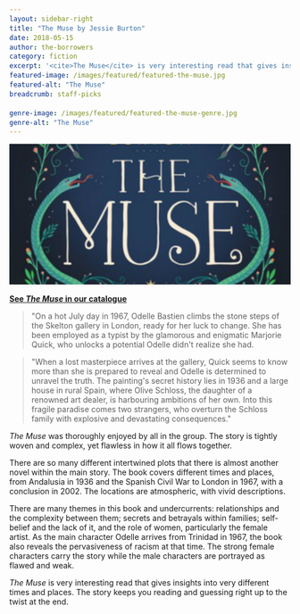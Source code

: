 ```yaml
---
layout: sidebar-right
title: "The Muse by Jessie Burton"
date: 2018-05-15
author: the-borrowers
category: fiction
excerpt: '<cite>The Muse</cite> is very interesting read that gives insights into very different  times and places.'
featured-image: /images/featured/featured-the-muse.jpg
featured-alt: "The Muse"
breadcrumb: staff-picks

genre-image: /images/featured/featured-the-muse-genre.jpg
genre-alt: "The Muse"
---
```


![The Muse](/images/featured/featured-the-muse.jpg)

**[See <cite>The Muse</cite> in our catalogue](https://suffolk.spydus.co.uk/cgi-bin/spydus.exe/ENQ/OPAC/BIBENQ?BRN=2093141)**

> "On a hot July day in 1967, Odelle Bastien climbs the stone steps of the Skelton gallery in London, ready for her luck to change. She has been employed as a typist by the glamorous and enigmatic Marjorie Quick, who unlocks a potential Odelle didn't realize she had.

> "When a lost masterpiece arrives at the gallery, Quick seems to know more than she is prepared to reveal and Odelle is determined to unravel the truth. The painting's secret history lies in 1936 and a large house in rural Spain, where Olive Schloss, the daughter of a renowned art dealer, is harbouring ambitions of her own. Into this fragile paradise comes two strangers, who overturn the Schloss family with explosive and devastating consequences."

<cite>The Muse</cite> was thoroughly enjoyed by all in the group. The story is tightly woven and complex, yet flawless in how it all flows together.

There are so many different intertwined plots that there is almost another novel within the main story. The book covers different times and places, from Andalusia in 1936 and the Spanish Civil War to London in 1967, with a conclusion in 2002. The locations are atmospheric, with vivid descriptions.

There are many themes in this book and undercurrents: relationships and the complexity between them; secrets and betrayals within families; self-belief and the lack of it, and the role of women, particularly the female artist. As the main character Odelle arrives from Trinidad in 1967, the book also reveals the pervasiveness of racism at that time. The strong female characters carry the story while the male characters are portrayed as flawed and weak.

<cite>The Muse</cite> is very interesting read that gives insights into very different  times and places. The story keeps you reading and guessing right up to the twist at the end.
